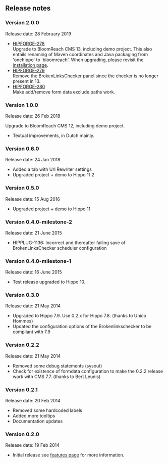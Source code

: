 <!--
  Copyright 2013-2019 BloomReach Inc. (https://www.bloomreach.com)

  Licensed under the Apache License, Version 2.0 (the "License");
  you may not use this file except in compliance with the License.
  You may obtain a copy of the License at

   http://www.apache.org/licenses/LICENSE-2.0

  Unless required by applicable law or agreed to in writing, software
  distributed under the License is distributed on an "AS IS" BASIS,
  WITHOUT WARRANTIES OR CONDITIONS OF ANY KIND, either express or implied.
  See the License for the specific language governing permissions and
  limitations under the License.
  -->

## Release notes

### Version 2.0.0 
Release date: 28 February 2019

+ [HIPFORGE-278](https://issues.onehippo.com/browse/HIPFORGE-278)<br/> 
  Upgrade to BloomReach CMS 13, including demo project. 
  This also entails renaming of Maven coordinates and Java packaging from 'onehippo' to 'bloomreach'. 
  When upgrading, please revisit the [installation page](install.html).
+ [HIPFORGE-279](https://issues.onehippo.com/browse/HIPFORGE-279)<br/>
  Remove the BrokenLinksChecker panel since the checker is no longer present in 13.
+ [HIPFORGE-280](https://issues.onehippo.com/browse/HIPFORGE-280)<br/>
  Make add/remove form data exclude paths work.


### Version 1.0.0 
Release date: 26 Feb 2018

  Upgrade to BloomReach CMS 12, including demo project. 
+ Textual improvements, in Dutch mainly.

### Version 0.6.0 
Release date: 24 Jan 2018

+ Added a tab with Url Rewriter settings
+ Upgraded project + demo to Hippo 11.2

### Version 0.5.0 
Release date: 15 Aug 2016

+ Upgraded project + demo to Hippo 11

### Version 0.4.0-milestone-2 
Release date: 21 June 2015

+ HIPPLUG-1136: Incorrect and thereafter failing save of BrokenLinksChecker scheduler configuration

### Version 0.4.0-milestone-1 
Release date: 16 June 2015

+ Test release upgraded to Hippo 10.

### Version 0.3.0 
Release date: 21 May 2014

+ Upgraded to Hippo 7.9. Use 0.2.x for Hippo 7.8. (thanks to Unico Hommes)
+ Updated the configuration options of the Brokenlinkschecker to be compliant with 7.9

### Version 0.2.2
Release date: 21 May 2014

+ Removed some debug statements (sysout)
+ Check for existence of formdata configuration to make the 0.2.2 release work with CMS 7.7. (thanks to Bert Leunis)

### Version 0.2.1
Release date: 20 Feb 2014

+ Removed some hardcoded labels
+ Added more tooltips
+ Documentation updates

### Version 0.2.0
Release date: 19 Feb 2014

+ Initial release see [features page](features.html) for more information.
